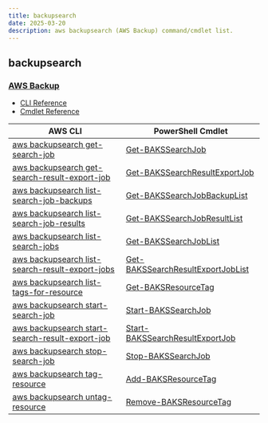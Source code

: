 ```yaml
---
title: backupsearch
date: 2025-03-20
description: aws backupsearch (AWS Backup) command/cmdlet list.
---
```


## backupsearch

### [AWS Backup](https://aws.amazon.com/backup/)

* [CLI Reference](https://awscli.amazonaws.com/v2/documentation/api/latest/reference/backupsearch/index.html)
* [Cmdlet Reference](https://docs.aws.amazon.com/powershell/latest/reference/items/BackupSearch_cmdlets.html)

|AWS CLI|PowerShell Cmdlet|
|----|----|
|[aws backupsearch get-search-job](https://awscli.amazonaws.com/v2/documentation/api/latest/reference/backupsearch/get-search-job.html)|[Get-BAKSSearchJob](https://docs.aws.amazon.com/powershell/latest/reference/items/Get-BAKSSearchJob.html)|
|[aws backupsearch get-search-result-export-job](https://awscli.amazonaws.com/v2/documentation/api/latest/reference/backupsearch/get-search-result-export-job.html)|[Get-BAKSSearchResultExportJob](https://docs.aws.amazon.com/powershell/latest/reference/items/Get-BAKSSearchResultExportJob.html)|
|[aws backupsearch list-search-job-backups](https://awscli.amazonaws.com/v2/documentation/api/latest/reference/backupsearch/list-search-job-backups.html)|[Get-BAKSSearchJobBackupList](https://docs.aws.amazon.com/powershell/latest/reference/items/Get-BAKSSearchJobBackupList.html)|
|[aws backupsearch list-search-job-results](https://awscli.amazonaws.com/v2/documentation/api/latest/reference/backupsearch/list-search-job-results.html)|[Get-BAKSSearchJobResultList](https://docs.aws.amazon.com/powershell/latest/reference/items/Get-BAKSSearchJobResultList.html)|
|[aws backupsearch list-search-jobs](https://awscli.amazonaws.com/v2/documentation/api/latest/reference/backupsearch/list-search-jobs.html)|[Get-BAKSSearchJobList](https://docs.aws.amazon.com/powershell/latest/reference/items/Get-BAKSSearchJobList.html)|
|[aws backupsearch list-search-result-export-jobs](https://awscli.amazonaws.com/v2/documentation/api/latest/reference/backupsearch/list-search-result-export-jobs.html)|[Get-BAKSSearchResultExportJobList](https://docs.aws.amazon.com/powershell/latest/reference/items/Get-BAKSSearchResultExportJobList.html)|
|[aws backupsearch list-tags-for-resource](https://awscli.amazonaws.com/v2/documentation/api/latest/reference/backupsearch/list-tags-for-resource.html)|[Get-BAKSResourceTag](https://docs.aws.amazon.com/powershell/latest/reference/items/Get-BAKSResourceTag.html)|
|[aws backupsearch start-search-job](https://awscli.amazonaws.com/v2/documentation/api/latest/reference/backupsearch/start-search-job.html)|[Start-BAKSSearchJob](https://docs.aws.amazon.com/powershell/latest/reference/items/Start-BAKSSearchJob.html)|
|[aws backupsearch start-search-result-export-job](https://awscli.amazonaws.com/v2/documentation/api/latest/reference/backupsearch/start-search-result-export-job.html)|[Start-BAKSSearchResultExportJob](https://docs.aws.amazon.com/powershell/latest/reference/items/Start-BAKSSearchResultExportJob.html)|
|[aws backupsearch stop-search-job](https://awscli.amazonaws.com/v2/documentation/api/latest/reference/backupsearch/stop-search-job.html)|[Stop-BAKSSearchJob](https://docs.aws.amazon.com/powershell/latest/reference/items/Stop-BAKSSearchJob.html)|
|[aws backupsearch tag-resource](https://awscli.amazonaws.com/v2/documentation/api/latest/reference/backupsearch/tag-resource.html)|[Add-BAKSResourceTag](https://docs.aws.amazon.com/powershell/latest/reference/items/Add-BAKSResourceTag.html)|
|[aws backupsearch untag-resource](https://awscli.amazonaws.com/v2/documentation/api/latest/reference/backupsearch/untag-resource.html)|[Remove-BAKSResourceTag](https://docs.aws.amazon.com/powershell/latest/reference/items/Remove-BAKSResourceTag.html)|

